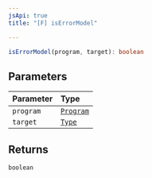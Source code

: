 ```yaml
---
jsApi: true
title: "[F] isErrorModel"

---
```

```ts
isErrorModel(program, target): boolean
```

## Parameters

| Parameter | Type |
| :------ | :------ |
| `program` | [`Program`](Interface.Program.md) |
| `target` | [`Type`](Type.Type.md) |

## Returns

`boolean`
